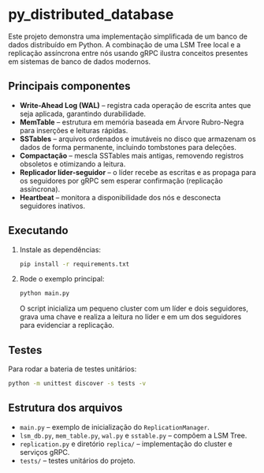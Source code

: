 # py_distributed_database

Este projeto demonstra uma implementação simplificada de um banco de dados distribuído em Python. A combinação de uma LSM Tree local e a replicação assíncrona entre nós usando gRPC ilustra conceitos presentes em sistemas de banco de dados modernos.

## Principais componentes

- **Write-Ahead Log (WAL)** – registra cada operação de escrita antes que seja aplicada, garantindo durabilidade.
- **MemTable** – estrutura em memória baseada em Árvore Rubro-Negra para inserções e leituras rápidas.
- **SSTables** – arquivos ordenados e imutáveis no disco que armazenam os dados de forma permanente, incluindo tombstones para deleções.
- **Compactação** – mescla SSTables mais antigas, removendo registros obsoletos e otimizando a leitura.
- **Replicador líder-seguidor** – o líder recebe as escritas e as propaga para os seguidores por gRPC sem esperar confirmação (replicação assíncrona).
- **Heartbeat** – monitora a disponibilidade dos nós e desconecta seguidores inativos.

## Executando

1. Instale as dependências:
   ```bash
   pip install -r requirements.txt
   ```
2. Rode o exemplo principal:
   ```bash
   python main.py
   ```
   O script inicializa um pequeno cluster com um líder e dois seguidores, grava uma chave e realiza a leitura no líder e em um dos seguidores para evidenciar a replicação.

## Testes

Para rodar a bateria de testes unitários:
```bash
python -m unittest discover -s tests -v
```

## Estrutura dos arquivos

- `main.py` – exemplo de inicialização do `ReplicationManager`.
- `lsm_db.py`, `mem_table.py`, `wal.py` e `sstable.py` – compõem a LSM Tree.
- `replication.py` e diretório `replica/` – implementação do cluster e serviços gRPC.
- `tests/` – testes unitários do projeto.
